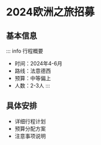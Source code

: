 # 2024欧洲之旅招募

## 基本信息
::: info 行程概要
- 时间：2024年4-6月
- 路线：法意德西
- 预算：中等偏上
- 人数：2-3人
:::

## 具体安排
- 详细行程计划
- 预算分配方案
- 注意事项说明 